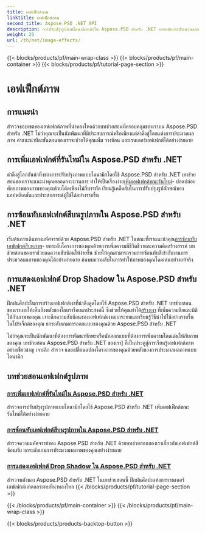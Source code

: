 ```yaml
---
title: เอฟเฟ็กต์ภาพ
linktitle: เอฟเฟ็กต์ภาพ
second_title: Aspose.PSD .NET API
description: การปรับปรุงรูปภาพไดนามิกหลักใน Aspose.PSD สำหรับ .NET ยกระดับการประมวลผลภาพของคุณด้วยบทช่วยสอนเกี่ยวกับการเพิ่ม การซ้อนทับ และการเรนเดอร์เอฟเฟกต์อันน่าทึ่ง ณ รันไทม์
weight: 25
url: /th/net/image-effects/
---
```


{{< blocks/products/pf/main-wrap-class >}}
{{< blocks/products/pf/main-container >}}
{{< blocks/products/pf/tutorial-page-section >}}

# เอฟเฟ็กต์ภาพ


## การแนะนำ

สำรวจขอบเขตของเอฟเฟกต์ภาพที่น่าหลงใหลด้วยบทช่วยสอนที่ครอบคลุมของเราบน Aspose.PSD สำหรับ .NET ไม่ว่าคุณจะเป็นนักพัฒนาที่มีประสบการณ์หรือเพียงแค่ดำดิ่งสู่โลกแห่งการประมวลผลภาพ คำแนะนำทีละขั้นตอนของเราจะช่วยให้คุณเพิ่ม วางซ้อน และเรนเดอร์เอฟเฟกต์ได้อย่างง่ายดาย

## การเพิ่มเอฟเฟกต์ที่รันไทม์ใน Aspose.PSD สำหรับ .NET

 ดำดิ่งสู่โลกอันน่าทึ่งของการปรับปรุงภาพแบบไดนามิกโดยใช้ Aspose.PSD สำหรับ .NET บทช่วยสอนของเราจะแนะนำคุณตลอดกระบวนการ ทำให้เป็นเรื่องง่าย[เพิ่มเอฟเฟกต์ขณะรันไทม์](./add-effect-runtime/)- ปลดปล่อยศักยภาพของภาพของคุณด้วยโค้ดเพียงไม่กี่บรรทัด เรียนรู้เคล็ดลับในการปรับปรุงรูปลักษณ์ของแอปพลิเคชันและประสบการณ์ผู้ใช้ได้อย่างราบรื่น

## การซ้อนทับเอฟเฟกต์สีบนรูปภาพใน Aspose.PSD สำหรับ .NET

เริ่มต้นการเดินทางมหัศจรรย์ด้วย Aspose.PSD สำหรับ .NET ในขณะที่เราแนะนำคุณ[การซ้อนทับเอฟเฟกต์สีบนภาพ](./overlay-color-effect/)- ยกระดับโครงการของคุณด้วยการเพิ่มความมีชีวิตชีวาและความคิดสร้างสรรค์ บทช่วยสอนของเราช่วยลดความซับซ้อนให้ง่ายขึ้น ช่วยให้คุณสามารถรวมการซ้อนทับสีเข้ากับงานการประมวลผลภาพของคุณได้อย่างง่ายดาย ค้นพบความลับในการทำให้ภาพของคุณโดดเด่นอย่างแท้จริง

## การแสดงเอฟเฟกต์ Drop Shadow ใน Aspose.PSD สำหรับ .NET

 ฝึกฝนศิลปะในการสร้างเอฟเฟกต์เงาที่น่าดึงดูดโดยใช้ Aspose.PSD สำหรับ .NET บทช่วยสอนของเราเผยให้เห็นถึงพลังของไลบรารีอเนกประสงค์นี้ ซึ่งช่วยให้คุณทำได้[สร้างเงา](./render-drop-shadow/) ที่เพิ่มความลึกและมิติให้กับภาพของคุณ เจาะลึกความซับซ้อนของเอฟเฟกต์เงาตกกระทบและเรียนรู้วิธีนำไปใช้อย่างราบรื่นในโปรเจ็กต์ของคุณ ยกระดับเกมการออกแบบของคุณด้วย Aspose.PSD สำหรับ .NET

ไม่ว่าคุณจะเป็นนักพัฒนาที่ต้องการพัฒนาทักษะหรือนักออกแบบที่ต้องการเพิ่มความโดดเด่นให้กับภาพของคุณ บทช่วยสอน Aspose.PSD สำหรับ .NET ของเรา] ก็เป็นประตูสู่การเรียนรู้เอฟเฟกต์ภาพอย่างเชี่ยวชาญ เจาะลึก สำรวจ และเปลี่ยนแปลงโครงการของคุณด้วยพลังของการประมวลผลภาพแบบไดนามิก


## บทช่วยสอนเอฟเฟกต์รูปภาพ
### [การเพิ่มเอฟเฟกต์ที่รันไทม์ใน Aspose.PSD สำหรับ .NET](./add-effect-runtime/)
สำรวจการปรับปรุงรูปภาพแบบไดนามิกโดยใช้ Aspose.PSD สำหรับ .NET เพิ่มเอฟเฟ็กต์ขณะรันไทม์ได้อย่างง่ายดาย
### [การซ้อนทับเอฟเฟกต์สีบนรูปภาพใน Aspose.PSD สำหรับ .NET](./overlay-color-effect/)
สำรวจความมหัศจรรย์ของ Aspose.PSD สำหรับ .NET ด้วยบทช่วยสอนของเราเกี่ยวกับเอฟเฟกต์สีซ้อนทับ ยกระดับเกมการประมวลผลภาพของคุณอย่างง่ายดาย
### [การแสดงเอฟเฟกต์ Drop Shadow ใน Aspose.PSD สำหรับ .NET](./render-drop-shadow/)
สำรวจพลังของ Aspose.PSD สำหรับ .NET ในบทช่วยสอนนี้ ฝึกฝนศิลปะแห่งการเรนเดอร์เอฟเฟกต์เงาตกกระทบที่น่าหลงใหล
{{< /blocks/products/pf/tutorial-page-section >}}

{{< /blocks/products/pf/main-container >}}
{{< /blocks/products/pf/main-wrap-class >}}

{{< blocks/products/products-backtop-button >}}

